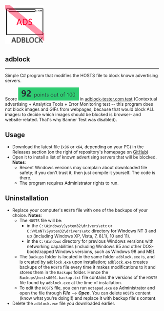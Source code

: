# ![adblock](adblock.bmp)

## adblock

-------------------------------

Simple C# program that modifies the HOSTS file to block known advertising servers.

Score ![92 points out of 100](92-out-of-100.png) in [adblock-tester.com test](https://adblock-tester.com/) (Contextual advertising + Analytics Tools + Error Monitoring test -- this program does not block images and GIFs from webpages, because that would block ALL images: to decide which images should be blocked is browser- and website-related. That's why Banner Test was disabled).

## Usage

* Download the latest file (<code>x86</code> or <code>x64</code>, depending on your PC) in the Releases section (on the right of repository's homepage on [GitHub](https://github.com/ciao1092/adblock/))
* Open it to install a list of known advertising servers that will be blocked. **Notes**: 
  * Recent Windows versions may complain about downloaded file safety; if you don't trust it, then just compile it yourself. The code is there.
  * The program requires Administrator rights to run.

## Uninstallation

* Replace your computer's <code>HOSTS</code> file with one of the backups of your choice. **Notes**:
  * The <code>HOSTS</code> file will be:
    * in the <code>C:\Windows\System32\drivers\etc</code> or <code>C:\WinNT\System32\drivers\etc</code> directory for Windows NT 3 and up (including Windows XP, Vista, 7, 8(.1), 10 and 11).
    * in the <code>C:\Windows</code> directory for previous Windows versions with networking capabilities (including Windows 95 and other DOS-bootstrapped Windows versions, such as Windows 98 and ME).
  * The <code>Backups</code> folder is located in the same folder <code>adblock.exe</code> is, and is created by <code>adblock.exe</code> upon installation; <code>adblock.exe</code> creates backups of the <code>HOSTS</code> file every time it makes modifications to it and stores them in the <code>Backups</code> folder. Hence the <code>Backups\hosts0001.backup.txt</code> file contains the versions of the <code>HOSTS</code> file found by <code>adblock.exe</code> at the time of installation.
  * To edit the <code>HOSTS</code> file, you can run <code>notepad.exe</code> as Administrator and open the file through ___File___ --> ___Open___. You can delete <code>HOSTS</code> content (know what you're doing!!) and replace it with backup file's content.
* Delete the <code>adblock.exe</code> file you downloaded earlier.
